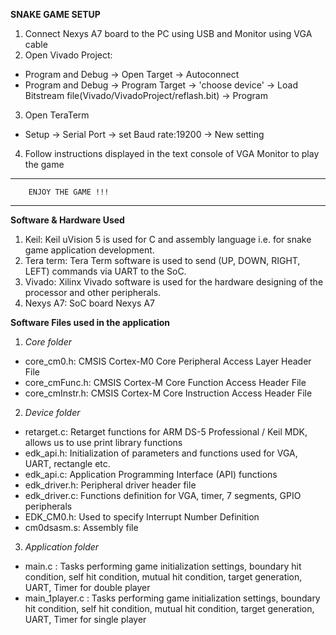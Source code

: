**SNAKE GAME SETUP**

1. Connect Nexys A7 board to the PC using USB and Monitor using VGA cable
2. Open Vivado Project:
* Program and Debug -> Open Target -> Autoconnect
* Program and Debug -> Program Target -> 'choose device' -> Load Bitstream file(Vivado/VivadoProject/reflash.bit) -> Program
3. Open TeraTerm
*  Setup -> Serial Port -> set Baud rate:19200 -> New setting
4. Follow instructions displayed in the text console of VGA Monitor to play the game

*************************************************************
		ENJOY THE GAME !!!
*************************************************************

**Software & Hardware Used**
1. Keil: Keil uVision 5 is used for C and assembly language i.e. for snake game application
development.
2. Tera term: Tera Term software is used to send (UP, DOWN, RIGHT, LEFT) commands via
UART to the SoC.
3. Vivado: Xilinx Vivado software is used for the hardware designing of the processor and
other peripherals.
4. Nexys A7: SoC board Nexys A7 

**Software Files used in the application**
1. _Core folder_
*  core_cm0.h: CMSIS Cortex-M0 Core Peripheral Access Layer Header File
*  core_cmFunc.h: CMSIS Cortex-M Core Function Access Header File
*  core_cmInstr.h: CMSIS Cortex-M Core Instruction Access Header File

2. _Device folder_
*  retarget.c: Retarget functions for ARM DS-5 Professional / Keil MDK, allows us to use print library functions
*  edk_api.h: Initialization of parameters and functions used for VGA, UART, rectangle etc. 
*  edk_api.c: Application Programming Interface (API) functions
*  edk_driver.h: Peripheral driver header file
*  edk_driver.c: Functions definition for VGA, timer, 7 segments, GPIO peripherals 
*  EDK_CM0.h: Used to specify Interrupt Number Definition
*  cm0dsasm.s: Assembly file

3. _Application folder_
*  main.c : Tasks performing game initialization settings, boundary hit condition, self hit condition, mutual hit condition, target generation, UART, Timer for double player
*  main_1player.c : Tasks performing game initialization settings, boundary hit condition, self hit condition, mutual hit condition, target generation, UART, Timer for single player
